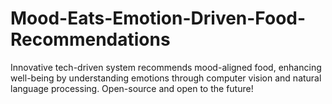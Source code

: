 # Mood-Eats-Emotion-Driven-Food-Recommendations
Innovative tech-driven system recommends mood-aligned food, enhancing well-being by understanding emotions through computer vision and natural language processing. Open-source and open to the future!
